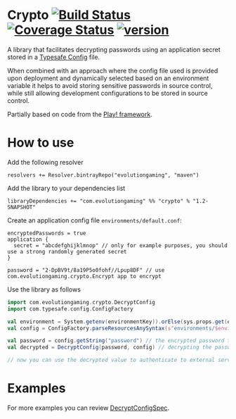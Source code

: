 # Crypto [![Build Status](https://travis-ci.org/evolution-gaming/crypto.svg)](https://travis-ci.org/evolution-gaming/crypto) [![Coverage Status](https://coveralls.io/repos/evolution-gaming/crypto/badge.svg)](https://coveralls.io/r/evolution-gaming/crypto) [ ![version](https://api.bintray.com/packages/evolutiongaming/maven/crypto/images/download.svg) ](https://bintray.com/evolutiongaming/maven/crypto/_latestVersion)

A library that facilitates decrypting passwords using an application secret stored in a [Typesafe Config](https://github.com/typesafehub/config) file.

When combined with an approach where the config file used is provided upon deployment and dynamically selected based on an environment variable it helps to avoid storing sensitive passwords in source control, while still allowing development configurations to be stored in source control. 

Partially based on code from the [Play! framework](https://www.playframework.com/).

How to use
===========

Add the following resolver

    resolvers += Resolver.bintrayRepo("evolutiongaming", "maven")

Add the library to your dependencies list

    libraryDependencies += "com.evolutiongaming" %% "crypto" % "1.2-SNAPSHOT"

Create an application config file `environments/default.conf`:

```
encryptedPasswords = true
application {
  secret = "abcdefghijklmnop" // only for example purposes, you should use a strong randomly generated secret
}

password = "2-DpBV9t/8a19P5o0fohf//Lpup8DF" // use com.evolutiongaming.crypto.Encrypt app to encrypt
```

Use the library as follows

```scala
import com.evolutiongaming.crypto.DecryptConfig
import com.typesafe.config.ConfigFactory

val environment = System.getenv(environmentKey)).orElse(sys.props.get(environmentKey).getOrElse("default") // select the environment to use
val config = ConfigFactory.parseResourcesAnySyntax(s"environments/$environment") // load the config file

val password = config.getString("password") // the encrypted password to decrypt
val decrypted = DecryptConfig(password, config) // decrypting the password 

// now you can use the decrypted value to authenticate to external services
 ```

Examples
========

For more examples you can review [DecryptConfigSpec](https://github.com/evolution-gaming/crypto/tree/master/src/test/scala/com/evolutiongaming/crypto/DecryptConfigSpec.scala).

